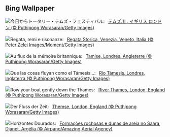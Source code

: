 ## Bing Wallpaper
![](https://www.bing.com/th?id=OHR.ThamesLondon_JA-JP6657553394_UHD.jpg&w=1000)今日からトータリー・テムズ・フェスティバル:&nbsp;&ensp;[テムズ川 , イギリス ロンドン (© Puthipong Worasaran/Getty Images)](https://www.bing.com/th?id=OHR.ThamesLondon_JA-JP6657553394_UHD.jpg)
<br><br/>
![](https://www.bing.com/th?id=OHR.RegataStoricaVenezia_IT-IT2940958877_UHD.jpg&w=1000)Regata, remi e risonanze:&nbsp;&ensp;[Regata Storica, Venezia, Veneto, Italia (© Peter Zelei Images/Moment/Getty Images)](https://www.bing.com/th?id=OHR.RegataStoricaVenezia_IT-IT2940958877_UHD.jpg)
<br><br/>
![](https://www.bing.com/th?id=OHR.ThamesLondon_FR-FR8520495131_UHD.jpg&w=1000)Au flux de la mémoire britannique:&nbsp;&ensp;[Tamise, Londres, Angleterre (© Puthipong Worasaran/Getty Images)](https://www.bing.com/th?id=OHR.ThamesLondon_FR-FR8520495131_UHD.jpg)
<br><br/>
![](https://www.bing.com/th?id=OHR.ThamesLondon_ES-ES4307363719_UHD.jpg&w=1000)Que las cosas fluyan como el Támesis...:&nbsp;&ensp;[Río Támesis, Londres, Inglaterra (© Puthipong Worasaran/Getty Images)](https://www.bing.com/th?id=OHR.ThamesLondon_ES-ES4307363719_UHD.jpg)
<br><br/>
![](https://www.bing.com/th?id=OHR.ThamesLondon_EN-GB5554427883_UHD.jpg&w=1000)Row your boat gently down the Thames:&nbsp;&ensp;[River Thames, London, England (© Puthipong Worasaran/Getty Images)](https://www.bing.com/th?id=OHR.ThamesLondon_EN-GB5554427883_UHD.jpg)
<br><br/>
![](https://www.bing.com/th?id=OHR.ThamesLondon_DE-DE0223400196_UHD.jpg&w=1000)Der Fluss der Zeit:&nbsp;&ensp;[Themse, London, England (© Puthipong Worasaran/Getty Images)](https://www.bing.com/th?id=OHR.ThamesLondon_DE-DE0223400196_UHD.jpg)
<br><br/>
![](https://www.bing.com/th?id=OHR.DjanetAlgeria_PT-BR4680900903_UHD.jpg&w=1000)Horizontes Dourados:&nbsp;&ensp;[Formações rochosas e dunas de areia no Saara, Djanet, Argélia (© Airpano/Amazing Aerial Agency)](https://www.bing.com/th?id=OHR.DjanetAlgeria_PT-BR4680900903_UHD.jpg)
<br><br/>
